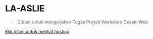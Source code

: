 # LA-ASLIE
> Dibuat untuk mengerjakan Tugas Proyek Workshop Desain Web

[Klik disini untuk melihat hosting](https://rafiakhdan.github.io/LA-ASLIE/)
